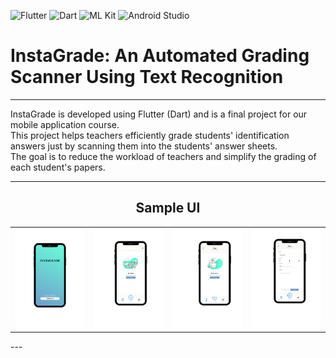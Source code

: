 ![Flutter](https://img.shields.io/badge/Flutter-02569B?style=for-the-badge&logo=flutter&logoColor=white)
![Dart](https://img.shields.io/badge/Dart-0175C2?style=for-the-badge&logo=dart&logoColor=white)
![ML Kit](https://img.shields.io/badge/ML%20Kit-FFCA28?style=for-the-badge)
![Android Studio](https://img.shields.io/badge/Android%20Studio-3DDC84?style=for-the-badge)

# InstaGrade: An Automated Grading Scanner Using Text Recognition

---

InstaGrade is developed using Flutter (Dart) and is a final project for our mobile application course.  
This project helps teachers efficiently grade students' identification answers just by scanning them into the students' answer sheets.  
The goal is to reduce the workload of teachers and simplify the grading of each student's papers.  

---
<h2 align="center">Sample UI</h2>

<table align="center">
  <tr>
    <td align="center">
      <img src="assets/images/1.png" alt="Screenshot 1" width="500">
    </td>
    <td align="center">
      <img src="assets/images/2.png" alt="Screenshot 2" width="500">
    </td>
    <td align="center">
      <img src="assets/images/3.png" alt="Screenshot 3" width="500">
    </td>
    <td align="center">
      <img src="assets/images/4.png" alt="Screenshot 4" width="500">
    </td>
  </tr>
</table>
---
